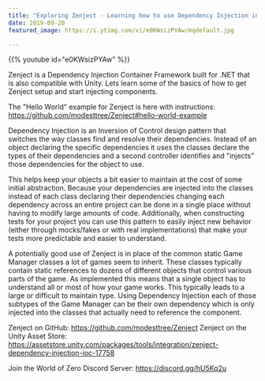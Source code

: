 ```yaml
---
title: "Exploring Zenject - Learning how to use Dependency Injection in Unity"
date: 2019-09-20
featured_image: https://i.ytimg.com/vi/e0KWsizPYAw/mqdefault.jpg

---
```


{{% youtube id="e0KWsizPYAw" %}}

Zenject is a Dependency Injection Container Framework built for .NET that is also compatible with Unity. Lets learn some of the basics of how to get Zenject setup and start injecting components.

The "Hello World" example for Zenject is here with instructions: https://github.com/modesttree/Zenject#hello-world-example

Dependency Injection is an Inversion of Control design pattern that switches the way classes find and resolve their dependencies. Instead of an object declaring the specific dependencies it uses the classes declare the types of their dependencies and a second controller identifies and "injects" those dependencies for the object to use.

This helps keep your objects a bit easier to maintain at the cost of some initial abstraction. Because your dependencies are injected into the classes instead of each class declaring their dependencies changing each dependency across an entire project can be done in a single place without having to modify large amounts of code. Additionally, when constructing tests for your project you can use this pattern to easily inject new behavior (either through mocks/fakes or with real implementations) that make your tests more predictable and easier to understand.

A potentially good use of Zenject is in place of the common static Game Manager classes a lot of games seem to inherit. These classes typically contain static references to dozens of different objects that control various parts of the game. As implemented this means that a single object has to understand all or most of how your game works. This typically leads to a large or difficult to maintain type. Using Dependency Injection each of those subtypes of the Game Manager can be their own dependency which is only injected into the classes that actually need to reference the component.

Zenject on GitHub: https://github.com/modesttree/Zenject
Zenject on the Unity Asset Store: https://assetstore.unity.com/packages/tools/integration/zenject-dependency-injection-ioc-17758

Join the World of Zero Discord Server: https://discord.gg/hU5Kq2u